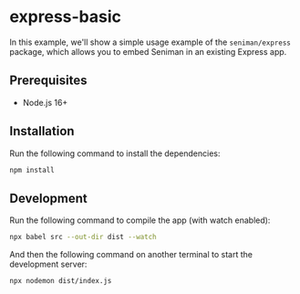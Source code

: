 # express-basic

In this example, we'll show a simple usage example of the `seniman/express` package, which allows you to embed Seniman in an existing Express app.

## Prerequisites
- Node.js 16+

## Installation

Run the following command to install the dependencies:

```bash
npm install
```

## Development

Run the following command to compile the app (with watch enabled):
```bash
npx babel src --out-dir dist --watch
```

And then the following command on another terminal to start the development server:

```bash
npx nodemon dist/index.js
```

